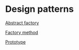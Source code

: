 # Design patterns

[Abstract factory](https://github.com/kotovdv/Design-patterns-practise/wiki/Abstract-factory)

[Factory method](https://github.com/kotovdv/Design-patterns-practise/wiki/Factory-method)

[Prototype](https://github.com/kotovdv/Design-patterns-practise/wiki/Prototype)
